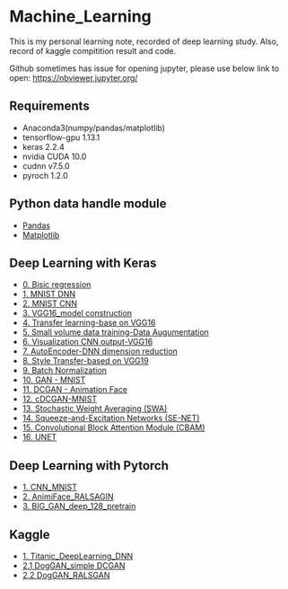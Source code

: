 # Machine_Learning


This is my personal learning note, recorded of deep learning study.
Also, record of kaggle compitition result and code.

Github sometimes has issue for opening jupyter,
please use below link to open:
https://nbviewer.jupyter.org/

## Requirements
* Anaconda3(numpy/pandas/matplotlib)
* tensorflow-gpu  1.13.1
* keras 2.2.4
* nvidia CUDA 10.0
* cudnn v7.5.0
* pyroch 1.2.0


## Python data handle module
* [Pandas](https://github.com/Leolewis5/Machine_Learning/blob/master/Python_data_handle/pandas_practice.ipynb)
* [Matplotlib](https://github.com/Leolewis5/Machine_Learning/blob/master/Python_data_handle/matplotlib_practice.ipynb)

## Deep Learning with Keras
* [0. Bisic regression](https://github.com/Leolewis5/Machine_Learning/blob/master/Deep_Learning_with_Keras/0.%20Basic%20regression.ipynb)
* [1. MNIST DNN](https://github.com/Leolewis5/Machine_Learning/blob/master/Deep_Learning_with_Keras/1.%20MNIST_MLP.ipynb)
* [2. MNIST CNN](https://github.com/Leolewis5/Machine_Learning/blob/master/Deep_Learning_with_Keras/2.%20MNIST_CNN.ipynb)
* [3. VGG16_model construction](https://github.com/Leolewis5/Machine_Learning/blob/master/Deep_Learning_with_Keras/3.%20VGG16_example.ipynb)
* [4. Transfer learning-base on VGG16](https://github.com/Leolewis5/Machine_Learning/blob/master/Deep_Learning_with_Keras/4.%20Transfer_learning.ipynb)
* [5. Small volume data training-Data Augumentation](https://github.com/Leolewis5/Machine_Learning/blob/master/Deep_Learning_with_Keras/5.%20Small_dataset_training.ipynb)
* [6. Visualization CNN output-VGG16](https://github.com/Leolewis5/Machine_Learning/blob/master/Deep_Learning_with_Keras/6.%20Visulize_CNN_what_to_see.ipynb)
* [7. AutoEncoder-DNN dimension reduction](https://github.com/Leolewis5/Machine_Learning/blob/master/Deep_Learning_with_Keras/7.%20Auto-encoder.ipynb)
* [8. Style Transfer-based on VGG19](https://github.com/Leolewis5/Machine_Learning/blob/master/Deep_Learning_with_Keras/8.%20CNN_Style_Transfer.ipynb)
* [9. Batch Normalization](https://github.com/Leolewis5/Machine_Learning/blob/master/Deep_Learning_with_Keras/9.%20Batch_Normalization.ipynb)
* [10. GAN - MNIST](https://github.com/Leolewis5/Machine_Learning/blob/master/Deep_Learning_with_Keras/10.%20GAN_MNIST.ipynb)
* [11. DCGAN - Animation Face](https://github.com/Leolewis5/Machine_Learning/blob/master/Deep_Learning_with_Keras/11.%20DCGAN_AnimeFace.ipynb)
* [12. cDCGAN-MNIST](https://github.com/Leolewis5/Machine_Learning/blob/master/Deep_Learning_with_Keras/12.%20cDCGAN_MNIST.ipynb)
* [13. Stochastic Weight Averaging (SWA)](https://github.com/Leolewis5/Machine_Learning/blob/master/Deep_Learning_with_Keras/13.%20Stochastic%20Weight%20Averaging%20(SWA).ipynb)
* [14. Squeeze-and-Excitation Networks (SE-NET)](https://github.com/Leolewis5/Machine_Learning/blob/master/Deep_Learning_with_Keras/14.%20Squeeze-and-Excitation%20Networks%20(SENET).ipynb)
* [15. Convolutional Block Attention Module (CBAM)](https://github.com/Leolewis5/Machine_Learning/blob/master/Deep_Learning_with_Keras/15.%20Convolutional%20Block%20Attention%20Module%20(CBAM).ipynb)
* [16. UNET](https://github.com/Leolewis5/Machine_Learning/blob/master/Deep_Learning_with_Keras/16.%20Unet.ipynb)

## Deep Learning with Pytorch
* [1. CNN_MNIST](https://github.com/Leolewis5/Machine_Learning/blob/master/Deep_Learning_with_Pytorch/1.%20CNN_MNIST.ipynb)
* [2. AnimiFace_RALSAGIN](https://github.com/Leolewis5/Machine_Learning/blob/master/Deep_Learning_with_Pytorch/2.%20AnimiFace_RALSGAN.ipynb)
* [3. BIG_GAN_deep_128_pretrain](https://github.com/Leolewis5/Machine_Learning/blob/master/Deep_Learning_with_Pytorch/3.%20BIG_GAN_Deep_128.ipynb)

## Kaggle
* [1. Titanic_DeepLearning_DNN](https://github.com/Leolewis5/Machine_Learning/blob/master/Kaggle/Titanic/Titanic_Keras.ipynb)
* [2.1 DogGAN_simple DCGAN](https://github.com/Leolewis5/Machine_Learning/blob/master/Kaggle/dog_gen/Dog_generator.ipynb)
* [2.2 DogGAN_RALSGAN](https://github.com/Leolewis5/Machine_Learning/blob/master/Kaggle/dog_gen/RALSGAN%20-%20DOG%20image%20generator.ipynb)
